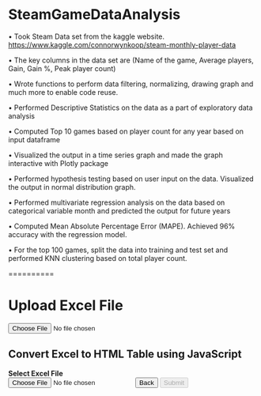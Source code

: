 # SteamGameDataAnalysis
•	Took Steam Data set from the kaggle website.
https://www.kaggle.com/connorwynkoop/steam-monthly-player-data

•	The key columns in the data set are (Name of the game, Average players, Gain, Gain %, Peak player count)

• Wrote functions to perform data filtering, normalizing, drawing graph and much more to enable code reuse.

• Performed Descriptive Statistics on the data as a part of exploratory data analysis

• Computed Top 10 games based on player count for any year based on input dataframe

• Visualized the output in a time series graph and made the graph interactive with Plotly package

• Performed hypothesis testing based on user input on the data. Visualized the output in normal distribution graph.

• Performed multivariate regression analysis on the data based on categorical variable month and predicted the output for future years

• Computed Mean Absolute Percentage Error (MAPE). Achieved 96% accuracy with the regression model.

• For the top 100 games, split the data into training and test set and performed KNN clustering based on total player count.

==========
<!DOCTYPE html>
<html lang="en">
<head>
    <meta charset="UTF-8">
    <meta name="viewport" content="width=device-width, initial-scale=1.0">
    <title>Excel to Table</title>
    <style>
        table {
            width: 100%;
            border-collapse: collapse;
        }
        th, td {
            border: 1px solid black;
            padding: 8px;
            text-align: left;
        }
        .highlight {
            background-color: red;
            color: white;
        }
    </style>
</head>
<body>
    <h1>Upload Excel File</h1>
    <input type="file" id="upload" />
    <script src="https://cdnjs.cloudflare.com/ajax/libs/xlsx/0.16.9/xlsx.full.min.js"></script>
    <script>
        document.getElementById('upload').addEventListener('change', handleFile, false);

        function handleFile(event) {
            const file = event.target.files[0];
            const reader = new FileReader();

            reader.onload = function(e) {
                const data = new Uint8Array(e.target.result);
                const workbook = XLSX.read(data, { type: 'array' });
                const firstSheet = workbook.Sheets[workbook.SheetNames[0]];
                const jsonData = XLSX.utils.sheet_to_json(firstSheet, { header: 1 });
                const mandatoryColumns = [0, 1]; // Adjust the indexes of mandatory columns
                localStorage.setItem('tableData', JSON.stringify({ data: jsonData, mandatoryColumns }));
                window.location.href = 'table.html';
            };

            reader.readAsArrayBuffer(file);
        }
    </script>
</body>
</html>
================

<!DOCTYPE html>
<html lang="en">
<head>
    <meta charset="UTF-8">
    <meta name="viewport" content="width=device-width, initial-scale=1.0">
    <title>Table View</title>
    <style>
        table {
            width: 100%;
            border-collapse: collapse;
        }
        th, td {
            border: 1px solid black;
            padding: 8px;
            text-align: left;
        }
        .highlight {
            background-color: red;
            color: white;
        }
    </style>
</head>
<body>
    <h1>Excel Data</h1>
    <div id="tableContainer"></div>
    <script>
        document.addEventListener('DOMContentLoaded', function() {
            const tableData = JSON.parse(localStorage.getItem('tableData'));
            const data = tableData.data;
            const mandatoryColumns = tableData.mandatoryColumns;
            const tableContainer = document.getElementById('tableContainer');
            const table = document.createElement('table');

            data.forEach((row, rowIndex) => {
                const tr = document.createElement('tr');
                row.forEach((cell, colIndex) => {
                    const cellElement = rowIndex === 0 ? document.createElement('th') : document.createElement('td');
                    cellElement.textContent = cell || '';
                    if (mandatoryColumns.includes(colIndex) && (cell === null || cell === undefined || cell === '')) {
                        cellElement.classList.add('highlight');
                    }
                    tr.appendChild(cellElement);
                });
                table.appendChild(tr);
            });

            tableContainer.appendChild(table);
        });
    </script>
</body>
</html>

---------------------

<!DOCTYPE HTML>
<html>
<head>
    <meta charset="utf-8" />
    <title>Convert Excel to HTML Table using JavaScript</title>
    <meta name="viewport" content="width=device-width, initial-scale=1" />
    <link rel="stylesheet" href="https://maxcdn.bootstrapcdn.com/bootstrap/4.0.0/css/bootstrap.min.css" integrity="sha384-Gn5384xqQ1aoWXA+058RXPxPg6fy4IWvTNh0E263XmFcJlSAwiGgFAW/dAiS6JXm" crossorigin="anonymous">
    <script type="text/javascript" src="https://cdnjs.cloudflare.com/ajax/libs/xlsx/0.15.1/xlsx.full.min.js"></script>
</head>
<body>
    <div class="container">
        <h2 class="text-center mt-4 mb-4">Convert Excel to HTML Table using JavaScript</h2>
        <div class="card">
            <div class="card-header"><b>Select Excel File</b></div>
            <div class="card-body">
                <input type="file" id="excel_file" />
                <button id="back_button" class="btn btn-secondary mt-3">Back</button>
                <button id="submit_button" class="btn btn-primary mt-3" disabled>Submit</button>
            </div>
        </div>
        <div id="excel_data" class="mt-5"></div>
    </div>
</body>
</html>

<script>
const excel_file = document.getElementById('excel_file');
const submit_button = document.getElementById('submit_button');
const back_button = document.getElementById('back_button');

excel_file.addEventListener('change', (event) => {
    if (!['application/vnd.openxmlformats-officedocument.spreadsheetml.sheet', 'application/vnd.ms-excel'].includes(event.target.files[0].type)) {
        document.getElementById('excel_data').innerHTML = '<div class="alert alert-danger">Only .xlsx or .xls file format are allowed</div>';
        excel_file.value = '';
        return false;
    }

    var reader = new FileReader();
    reader.readAsArrayBuffer(event.target.files[0]);

    reader.onload = function (event) {
        var data = new Uint8Array(reader.result);
        var work_book = XLSX.read(data, { type: 'array' });
        var sheet_name = work_book.SheetNames;
        var sheet_data = XLSX.utils.sheet_to_json(work_book.Sheets[sheet_name[0]], { header: 1 });

        if (sheet_data.length > 0) {
            var table_output = '<table class="table table-striped table-bordered">';
            var columnsToCheck = ['Column1', 'Column2']; // Replace with the actual column titles to check for null values
            var duplicateCheckColumn = 'Column1'; // Replace with the actual column title to check for duplicates

            // Get the indexes of the specific columns to check for null values
            var columnIndexesToCheck = [];
            for (var headerCell = 0; headerCell < sheet_data[0].length; headerCell++) {
                if (columnsToCheck.includes(sheet_data[0][headerCell])) {
                    columnIndexesToCheck.push(headerCell);
                }
            }

            // Get the index of the column to check for duplicates
            var duplicateCheckIndex = sheet_data[0].indexOf(duplicateCheckColumn);
            var seenValues = new Set();
            var hasErrors = false;

            for (var row = 0; row < sheet_data.length; row++) {
                table_output += '<tr>';
                for (var cell = 0; cell < sheet_data[row].length; cell++) {
                    if (row == 0) {
                        table_output += '<th>' + sheet_data[row][cell] + '</th>';
                    } else {
                        let cellContent = sheet_data[row][cell];
                        let style = '';

                        if (columnIndexesToCheck.includes(cell) && (cellContent === null || cellContent === '')) {
                            style = 'background-color: red;';
                            hasErrors = true;
                        }

                        if (cell === duplicateCheckIndex) {
                            if (seenValues.has(cellContent)) {
                                style = 'background-color: red;';
                                hasErrors = true;
                            } else {
                                seenValues.add(cellContent);
                            }
                        }

                        table_output += `<td style="${style}">${cellContent}</td>`;
                    }
                }
                table_output += '</tr>';
            }

            table_output += '</table>';
            document.getElementById('excel_data').innerHTML = table_output;
            submit_button.disabled = hasErrors;
        }
        excel_file.value = '';
    }
});

submit_button.addEventListener('click', () => {
    const table = document.querySelector('#excel_data table');
    if (table) {
        const rows = table.querySelectorAll('tr');
        let data = [];
        rows.forEach(row => {
            let rowData = [];
            const cells = row.querySelectorAll('th, td');
            cells.forEach(cell => {
                rowData.push(cell.textContent);
            });
            data.push(rowData);
        });

        fetch('/home/test_index/upload', {
            method: 'POST',
            headers: {
                'Content-Type': 'application/json'
            },
            body: JSON.stringify(data)
        }).then(response => {
            if (response.ok) {
                alert('Data successfully submitted!');
            } else {
                alert('Failed to submit data.');
            }
        }).catch(error => {
            alert('An error occurred: ' + error.message);
        });
    }
});

back_button.addEventListener('click', () => {
    // Implement the back button functionality here
    // For now, just refreshing the page to reset the state
    location.reload();
});
</script>

